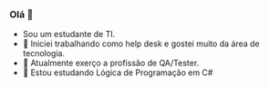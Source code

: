 ### Olá 👋
- Sou um estudante de TI.
- 🤯 Iniciei trabalhando como help desk e gostei muito da área de tecnologia.
- 🔭 Atualmente exerço a profissão de QA/Tester.
- 🌱 Estou estudando Lógica de Programação em C#

<!--
**angeloveronezi/angeloveronezi** is a ✨ _special_ ✨ repository because its `README.md` (this file) appears on your GitHub profile.

Here are some ideas to get you started:

- 🔭 I’m currently working on ...
- 🌱 I’m currently learning ...
- 👯 I’m looking to collaborate on ...
- 🤔 I’m looking for help with ...
- 💬 Ask me about ...
- 📫 How to reach me: ...
- 😄 Pronouns: ...
- ⚡ Fun fact: ...
-->
